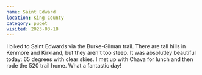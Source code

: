 ```yaml
---
name: Saint Edward
location: King County
category: puget
visited: 2023-03-18
---
```


I biked to Saint Edwards via the Burke-Gilman trail. There are tall hills in Kenmore and Kirkland, but they aren't too steep. It was absolutley beautiful today: 65 degrees with clear skies. I met up with Chava for lunch and then rode the 520 trail home. What a fantastic day!
